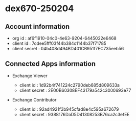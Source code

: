 # dex670-250204


## Account information
* org id : af6f1910-04c0-4e63-9204-6445022e6468
* client id : 7cdee5fff03f44b384c1144b37f71785
* client secret : 04b408d494BD401CB951f7EC735eeb56

## Connected Apps information
* Exchange Viewer
  * client id : 1d92b4f741224c2790deb685d809633a
  * client secret : 2E00B60308EF43179a542c3000693e77

* Exchange Contributor
  * client id : 92ad4921f3b945cfad8e4c595a672679
  * client secret : 9388176DaD5D41308253B76ca2c3efEE
  